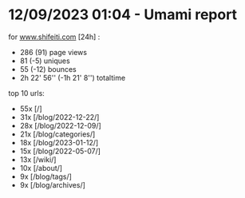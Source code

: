 # 12/09/2023 01:04 - Umami report
for www.shifeiti.com [24h] :

 - 286 (91) page views
 - 81 (-5) uniques
 - 55 (-12) bounces
 - 2h 22' 56'' (-1h 21' 8'') totaltime


top 10 urls:
 - 55x [/]
 - 31x [/blog/2022-12-22/]
 - 28x [/blog/2022-12-09/]
 - 21x [/blog/categories/]
 - 18x [/blog/2023-01-12/]
 - 15x [/blog/2022-05-07/]
 - 13x [/wiki/]
 - 10x [/about/]
 - 9x [/blog/tags/]
 - 9x [/blog/archives/]


